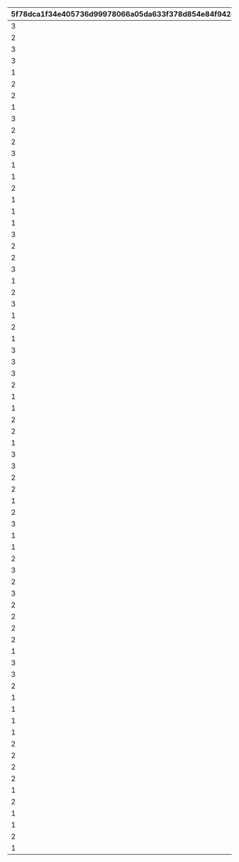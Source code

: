 |5f78dca1f34e405736d99978066a05da633f378d854e84f942c51aeb4f8d1223|1f3f7c859b8299b13f8097d4a6d2433405f9ff65eef52f05caf8b09f7ea5398b|617c8eef479ea6119aa3c62506a299d7862a9c642090694ff8a6ca8b7beae136|b0b8500715bee0debd626fca24672491e4d998d88bc8cbbbc969aa2ce72c9641|23d872984e68876290dfe5385eaee86dbd821d641334c2ff5d05468d3d6dfe7c|7ca9197334ab580362c884d9baa04a369f34b165da45e36b8e1c46475cc1deca|4e5a7503cefe40a67c68ab400c72ee7b99c205b57ea083174dc9786fb5b3cbef|420d0ef03fe576a952c860e1ce22b5adc92733615fb24f0a695f14f8987ecefe|df5c90d74463874433e1ef9102649be33869cafcbfde7bc0fe25120ea6181250|
| --- | --- | --- | --- | --- | --- | --- | --- | --- |
|3|6|2|100101|2|1|1|3|2|
|2|5|1|100201|1|2|3|3|1|
|3|7|1|100301|3|3|1|2|2|
|3|13|2|100401|2|3|1|2|2|
|1|18|2|100501|2|2|2|3|3|
|2|25|1|100601|2|2|1|3|3|
|2|26|2|100701|3|2|3|3|1|
|1|40|2|100801|3|3|3|2|1|
|3|34|1|100901|3|2|1|2|3|
|2|8|1|101001|1|2|3|3|1|
|2|56|3|101101|2|2|2|3|1|
|3|43|3|101201|2|2|1|1|2|
|1|33|1|101301|2|3|1|3|3|
|1|11|1|101401|1|2|3|2|2|
|2|42|1|101501|1|3|3|2|1|
|1|46|3|101601|2|3|2|3|1|
|1|10|3|101701|2|2|1|3|2|
|1|45|1|101801|1|3|3|2|2|
|3|12|2|102001|1|1|2|3|2|
|2|30|1|102101|1|3|1|3|2|
|2|24|3|102201|1|3|1|1|2|
|3|31|2|102301|2|1|1|3|3|
|1|29|3|102501|1|2|3|2|1|
|2|51|2|102601|1|1|3|3|1|
|3|36|2|102701|3|3|2|1|1|
|1|28|2|102801|1|3|2|2|1|
|2|52|2|102901|1|2|2|3|1|
|1|39|1|103001|2|3|2|3|2|
|3|27|2|103101|3|1|3|2|1|
|3|19|2|103201|2|2|3|1|1|
|3|48|1|103301|2|1|2|3|2|
|2|20|2|103401|1|2|2|1|3|
|1|14|2|103601|3|2|3|1|3|
|1|17|2|103701|3|3|1|2|3|
|2|49|1|103801|3|1|3|2|3|
|2|44|3|104001|1|1|2|1|3|
|1|53|2|104201|3|2|3|2|2|
|3|9|3|104301|3|2|1|2|1|
|3|23|1|104401|3|1|3|2|2|
|2|38|1|104501|1|2|2|2|3|
|2|21|3|104601|2|1|3|2|1|
|1|15|3|104701|3|2|1|2|3|
|2|22|3|104801|3|3|1|1|2|
|3|55|2|104901|1|2|2|2|1|
|1|47|3|105001|1|2|2|3|2|
|1|35|3|105101|3|1|3|1|2|
|2|50|2|105201|2|2|2|3|1|
|3|37|2|105301|3|3|1|2|1|
|2|54|3|105401|2|1|2|3|1|
|3|41|1|105501|1|1|2|2|3|
|2|32|3|105601|3|2|1|3|1|
|2|67|2|105701|1|2|1|3|2|
|2|1|2|105801|2|2|2|3|1|
|2|2|1|105901|1|2|3|2|2|
|1|3|3|106001|3|1|2|2|3|
|3|58|2|106101|2|2|1|3|2|
|3|68|2|106301|1|1|1|3|2|
|2|4|2|106401|1|2|1|3|3|
|1|61|2|106501|3|2|1|3|3|
|1|62|2|106601|2|1|3|3|3|
|1|60|1|106701|3|2|2|2|2|
|1|57|2|106801|1|2|1|1|3|
|2|59|1|107001|3|1|3|1|2|
|2|16|2|107101|3|3|1|1|2|
|2|70|1|109201|1|2|2|2|2|
|2|72|3|109301|2|2|2|3|1|
|1|71|3|109401|3|3|1|2|2|
|2|64|3|110801|1|2|1|2|2|
|1|65|2|110901|2|3|2|2|1|
|1|63|1|111001|3|1|3|3|2|
|2|69|3|111401|2|1|2|2|3|
|1|66|3|118001|2|2|3|1|2|